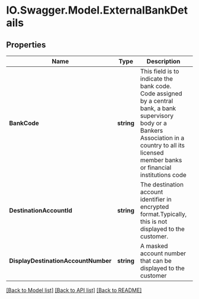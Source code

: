 # IO.Swagger.Model.ExternalBankDetails
## Properties

Name | Type | Description | Notes
------------ | ------------- | ------------- | -------------
**BankCode** | **string** | This field is to indicate the bank code. Code assigned by a central bank, a bank supervisory body or a Bankers Association in a country to all its licensed member banks or financial institutions code | 
**DestinationAccountId** | **string** | The destination account identifier in encrypted format.Typically, this is not displayed to the customer. | 
**DisplayDestinationAccountNumber** | **string** | A masked account number that can be displayed to the customer | [optional] 

[[Back to Model list]](../README.md#documentation-for-models) [[Back to API list]](../README.md#documentation-for-api-endpoints) [[Back to README]](../README.md)


